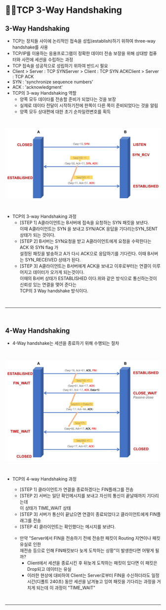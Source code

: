 # 🤝🏻TCP 3-Way Handshaking

## 3-Way Handshaking

- TCP는 장치들 사이에 논리적인 접속을 성립(establish)하기 위하여 three-way handshake를 사용
- TCP/IP를 이용하는 응용프로그램이 정확한 데이터 전송 보장을 위해 상대방 컴퓨터와 사전에 세션을 수립하는 과정
- TCP 접속을 성공적으로 성립하기 위하여 반드시 필요
- Client > Server : TCP SYNServer > Client : TCP SYN ACKClient > Server : TCP ACK
- SYN : 'synchronize sequence numbers'
- ACK : 'acknowledgment'
- TCP의 3-way Handshaking 역할
  - 양쪽 모두 데이타를 전송할 준비가 되었다는 것을 보장
  - 실제로 데이타 전달이 시작하기전에 한쪽이 다른 쪽이 준비되었다는 것을 알림
  - 양쪽 모두 상대편에 대한 초기 순차일련변호를 획득

<br>

![SSH 인증 및 통신 과정](./3-way-handshaking.png)

<br>

- TCP의 3-way Handshaking 과정
  - [STEP 1] A클라이언트는 B서버에 접속을 요청하는 SYN 패킷을 보낸다. <br>
  이때 A클라이언트는 SYN 을 보내고 SYN/ACK 응답을 기다리는SYN_SENT 상태가 되는 것이다.
  - [STEP 2] B서버는 SYN요청을 받고 A클라이언트에게 요청을 수락한다는 ACK 와 SYN flag 가 <br>
  설정된 패킷을 발송하고 A가 다시 ACK으로 응답하기를 기다린다. 이때 B서버는 SYN_RECEIVED 상태가 된다.
  - [STEP 3] A클라이언트는 B서버에게 ACK을 보내고 이후로부터는 연결이 이루어지고 데이터가 오가게 되는것이다. <br> 
  이때의 B서버 상태가 ESTABLISHED 이다.위와 같은 방식으로 통신하는것이 신뢰성 있는 연결을 맺어 준다는 <br>
  TCP의 3 Way handshake 방식이다.

<br>

---

<br>

## 4-Way Handshaking

- 4-Way handshake는 세션을 종료하기 위해 수행되는 절차

<br>

![SSH 인증 및 통신 과정](./4-way-handshaking.png)

<br>

- TCP의 4-way Handshaking 과정
  - [STEP 1] 클라이언트가 연결을 종료하겠다는 FIN플래그를 전송
  - [STEP 2] 서버는 일단 확인메시지를 보내고 자신의 통신이 끝날때까지 기다리는데 <br> 
  이 상태가 TIME_WAIT 상태
  - [STEP 3] 서버가 통신이 끝났으면 연결이 종료되었다고 클라이언트에게 FIN플래그를 전송
  - [STEP 4] 클라이언트는 확인했다는 메시지를 보낸다.

  <br>

  - 만약 "Server에서 FIN을 전송하기 전에 전송한 패킷이 Routing 지연이나 패킷 유실로 인한 <br>
  재전송 등으로 인해 FIN패킷보다 늦게 도착하는 상황"이 발생한다면 어떻게 될까?
    - Client에서 세션을 종료시킨 후 뒤늦게 도착하는 패킷이 있다면 이 패킷은 Drop되고 데이터는 유실
    - 이러한 현상에 대비하여 Client는 Server로부터 FIN을 수신하더라도 일정시간(디폴트 240초) 동안 세션을 남겨놓고 잉여 패킷을 기다리는 과정을 거치게 되는데 이 과정이 "TIME_WAIT"

<br>

----

<br>

